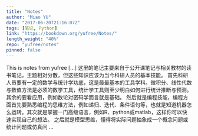 ```yaml
---
title: "Notes"
author: "Miao YU"
date: "2017-06-20T21:16:07Z"
tags: [笔记, Python]
link: "https://bookdown.org/yufree/Notes/"
length_weight: "40%"
repo: "yufree/notes"
pinned: false
---
```


This is notes from yufree [...] 这里的笔记主要来自于公开课笔记与相关教材的读书笔记，主题相对分散，但这些知识应该为当今科研人员的基本技能。 首先科研人员要有一定的数学与统计学功底，这是最最基本的工具学科。微积分、线性代数与数值方法是必须的数学工具，统计学工具则至少明白如何进行统计推断与预测。其余的要看应用，例如数论对密码学而言就是基础。 然后就是编程技能，编程方面首先要熟悉编程的思维方法，例如递归、迭代、条件语句等，也就是知道机器怎么运转。其次就是掌握一门高级语言，例如R、python或matlab，这样你可以快速实现自己的想法。 之后就是模型思维，懂得将实际问题抽象成一个概念问题或统计问题或仿真问 ...
